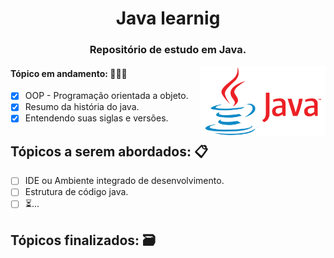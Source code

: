 <div align="center">
 
# Java learnig
### Repositório de estudo em Java.

</div> 

<img src="./logo-java.png" width="200" align="right"/>

<div>

#### Tópico em andamento: 👨🏽‍💻
- [x] OOP - Programação orientada a objeto.
- [x] Resumo da história do java.
- [x] Entendendo suas siglas e versões.

## Tópicos a serem abordados: 📋
- [ ] IDE ou Ambiente integrado de desenvolvimento.
- [ ] Estrutura de código java.
- [ ] ⏳...

## Tópicos finalizados: 🗃 
</div>
